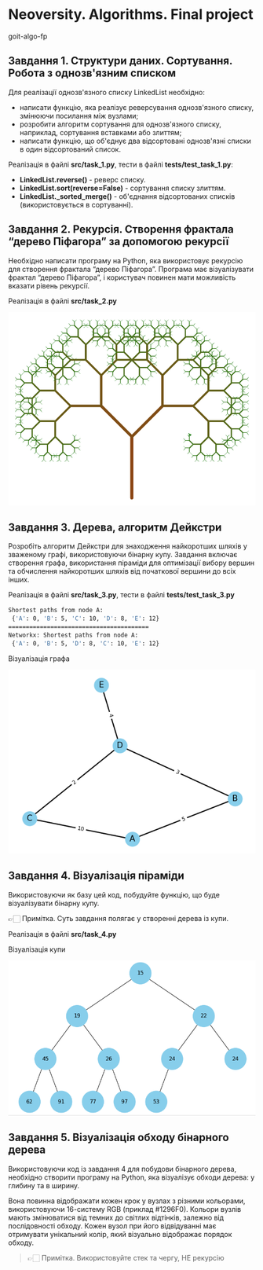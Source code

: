 # Neoversity. Algorithms. Final project

goit-algo-fp

## Завдання 1. Структури даних. Сортування. Робота з однозв'язним списком

Для реалізації однозв'язного списку LinkedList необхідно:

- написати функцію, яка реалізує реверсування однозв'язного списку, змінюючи посилання між вузлами;
- розробити алгоритм сортування для однозв'язного списку, наприклад, сортування вставками або злиттям;
- написати функцію, що об'єднує два відсортовані однозв'язні списки в один відсортований список.

Реалізація в файлі **src/task_1.py**, тести в файлі **tests/test_task_1.py**:

- **LinkedList.reverse()** - реверс списку.
- **LinkedList.sort(reverse=False)** - сортування списку злиттям.
- **LinkedList._sorted_merge()** - об'єднання відсортованих списків (використовується в сортуванні).

## Завдання 2. Рекурсія. Створення фрактала “дерево Піфагора” за допомогою рекурсії

Необхідно написати програму на Python, яка використовує рекурсію для створення фрактала “дерево Піфагора”. Програма має візуалізувати фрактал “дерево Піфагора”, і користувач повинен мати можливість вказати рівень рекурсії.

Реалізація в файлі **src/task_2.py**

![Task 2 Pythagoras tree (level 10)](data/task_2_pythagoras_tree.png)

## Завдання 3. Дерева, алгоритм Дейкстри

Розробіть алгоритм Дейкстри для знаходження найкоротших шляхів у зваженому графі, використовуючи бінарну купу. Завдання включає створення графа, використання піраміди для оптимізації вибору вершин та обчислення найкоротших шляхів від початкової вершини до всіх інших.

Реалізація в файлі **src/task_3.py**, тести в файлі **tests/test_task_3.py**

``` bash
Shortest paths from node A:
 {'A': 0, 'B': 5, 'C': 10, 'D': 8, 'E': 12}
========================================
Networkx: Shortest paths from node A:
 {'A': 0, 'B': 5, 'D': 8, 'C': 10, 'E': 12}
```

Візуалізація графа

![Task 3 graph](data/task_3_dijkstra_graph.png)

## Завдання 4. Візуалізація піраміди

Використовуючи як базу цей код, побудуйте функцію, що буде візуалізувати бінарну купу.

👉🏻 Примітка. Суть завдання полягає у створенні дерева із купи.

Реалізація в файлі **src/task_4.py**

Візуалізація купи

![Task 4 heap tree graph](data/task_4_heap_tree.png)

## Завдання 5. Візуалізація обходу бінарного дерева

Використовуючи код із завдання 4 для побудови бінарного дерева, необхідно створити програму на Python, яка візуалізує обходи дерева: у глибину та в ширину.

Вона повинна відображати кожен крок у вузлах з різними кольорами, використовуючи 16-систему RGB (приклад #1296F0). Кольори вузлів мають змінюватися від темних до світлих відтінків, залежно від послідовності обходу. Кожен вузол при його відвідуванні має отримувати унікальний колір, який візуально відображає порядок обходу.

> 👉🏻 Примітка. Використовуйте стек та чергу, НЕ рекурсію

